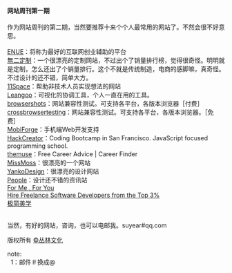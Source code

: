 <h4>网站周刊第一期</h4>


作为网站周刊的第二期，当然要推荐十来个个人最常用的网站了。不然会很不好意思。<br/><br/>
<a href="http://enue.cn">ENUE</a>：将称为最好的互联网创业辅助的平台<br/>
<a href="http://www.4only1.com/">無二定制</a>：一个很漂亮的定制网站，不过出个了销量排行榜，觉得很奇怪。明明就是定制，怎么还出了个销量排行。这个不就是传统制造，电商的感脚嘛，真奇怪。不过设计的还不错，简单大方。<br/>
<a href="http://www.11space.cn/">11Space</a>：帮助非技术人员实现想法的网站<br/>
<a href="http://www.51agile.cn/">Leangoo</a>：可视化的协调工具，个人一直在用的工具。<br/>
<a href="http://browsershots.org/">browsershots</a>：网站兼容性测试。可支持各平台，各版本浏览器［付费］<br/>
<a href="crossbrowsertesting.com">crossbrowsertesting</a>：网站兼容性测试。可支持各平台，各版本浏览器。［免费］<br/>
<a href="https://mobiforge.com/">MobiForge</a>：手机端Web开发支持<br/>
<a href="http://www.hackreactor.com/">HackCreator</a>：Coding Bootcamp in San Francisco. JavaScript focused programming school.<br/>
<a href="https://www.themuse.com/">themuse</a>：Free Career Advice | Career Finder<br/>
<a href="http://www.missmoss.co.za/">MissMoss</a>：很漂亮的一个网站<br/>
<a href="http://www.yankodesign.com/">YankoDesign</a>：很漂亮的设计网站<br/>
<a href="http://www.people.com/">People</a>：设计还不错的资讯站<br/>
<a href="http://forme-foryou.com/">For Me , For You</a><br/>
<a href="http://www.toptal.com/">Hire Freelance Software Developers from the Top 3%</a><br/>
<a href="http://www.thelooploft.com/">极简美学</a><br/>


<br/>当然，有好的网站，咨询，也可以电邮我。suyear#qq.com
<br/>

版权所有 <a href="http://enue.cn">&copy;丛林文化</a>
<br/>
<p>note:<br/>
  &nbsp;&nbsp;1：邮件＃换成@
</p>  
